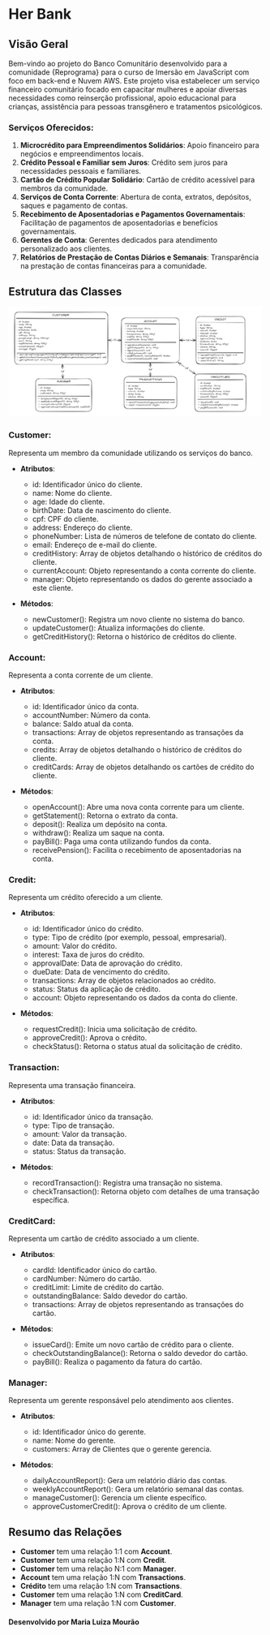 # Her Bank

## Visão Geral

Bem-vindo ao projeto do Banco Comunitário desenvolvido para a comunidade {Reprograma} para o curso de Imersão em JavaScript com foco em back-end e Nuvem AWS. Este projeto visa estabelecer um serviço financeiro comunitário focado em capacitar mulheres e apoiar diversas necessidades como reinserção profissional, apoio educacional para crianças, assistência para pessoas transgênero e tratamentos psicológicos.

### Serviços Oferecidos:

1. **Microcrédito para Empreendimentos Solidários**: Apoio financeiro para negócios e empreendimentos locais.
2. **Crédito Pessoal e Familiar sem Juros**: Crédito sem juros para necessidades pessoais e familiares.
3. **Cartão de Crédito Popular Solidário**: Cartão de crédito acessível para membros da comunidade.
4. **Serviços de Conta Corrente**: Abertura de conta, extratos, depósitos, saques e pagamento de contas.
5. **Recebimento de Aposentadorias e Pagamentos Governamentais**: Facilitação de pagamentos de aposentadorias e benefícios governamentais.
6. **Gerentes de Conta**: Gerentes dedicados para atendimento personalizado aos clientes.
7. **Relatórios de Prestação de Contas Diários e Semanais**: Transparência na prestação de contas financeiras para a comunidade.


## Estrutura das Classes

<img src="schema.png" width="500">

### Customer:

Representa um membro da comunidade utilizando os serviços do banco.

- **Atributos**:
  - id: Identificador único do cliente.
  - name: Nome do cliente.
  - age: Idade do cliente.
  - birthDate: Data de nascimento do cliente.
  - cpf: CPF do cliente.
  - address: Endereço do cliente.
  - phoneNumber: Lista de números de telefone de contato do cliente.
  - email: Endereço de e-mail do cliente.
  - creditHistory: Array de objetos detalhando o histórico de créditos do cliente.
  - currentAccount: Objeto representando a conta corrente do cliente.
  - manager: Objeto representando os dados do gerente associado a este cliente.

- **Métodos**:
  - newCustomer(): Registra um novo cliente no sistema do banco.
  - updateCustomer(): Atualiza informações do cliente.
  - getCreditHistory(): Retorna o histórico de créditos do cliente.

### Account:

Representa a conta corrente de um cliente.

- **Atributos**:
  - id: Identificador único da conta.
  - accountNumber: Número da conta.
  - balance: Saldo atual da conta.
  - transactions: Array de objetos representando as transações da conta.
  - credits: Array de objetos detalhando o histórico de créditos do cliente.
  - creditCards: Array de objetos detalhando os cartões de crédito do cliente.

- **Métodos**:
  - openAccount(): Abre uma nova conta corrente para um cliente.
  - getStatement(): Retorna o extrato da conta.
  - deposit(): Realiza um depósito na conta.
  - withdraw(): Realiza um saque na conta.
  - payBill(): Paga uma conta utilizando fundos da conta.
  - receivePension(): Facilita o recebimento de aposentadorias na conta.

### Credit:

Representa um crédito oferecido a um cliente.

- **Atributos**:
  - id: Identificador único do crédito.
  - type: Tipo de crédito (por exemplo, pessoal, empresarial).
  - amount: Valor do crédito.
  - interest: Taxa de juros do crédito.
  - approvalDate: Data de aprovação do crédito.
  - dueDate: Data de vencimento do crédito.
  - transactions: Array de objetos relacionados ao crédito.
  - status: Status da aplicação de crédito.
  - account: Objeto representando os dados da conta do cliente.

- **Métodos**:
  - requestCredit(): Inicia uma solicitação de crédito.
  - approveCredit(): Aprova o crédito.
  - checkStatus(): Retorna o status atual da solicitação de crédito.

### Transaction:

Representa uma transação financeira.

- **Atributos**:
  - id: Identificador único da transação.
  - type: Tipo de transação.
  - amount: Valor da transação.
  - date: Data da transação.
  - status: Status da transação.

- **Métodos**:
  - recordTransaction(): Registra uma transação no sistema.
  - checkTransaction(): Retorna objeto com detalhes de uma transação específica.

### CreditCard:

Representa um cartão de crédito associado a um cliente.

- **Atributos**:
  - cardId: Identificador único do cartão.
  - cardNumber: Número do cartão.
  - creditLimit: Limite de crédito do cartão.
  - outstandingBalance: Saldo devedor do cartão.
  - transactions: Array de objetos representando as transações do cartão.

- **Métodos**:
  - issueCard(): Emite um novo cartão de crédito para o cliente.
  - checkOutstandingBalance(): Retorna o saldo devedor do cartão.
  - payBill(): Realiza o pagamento da fatura do cartão.

### Manager:

Representa um gerente responsável pelo atendimento aos clientes.

- **Atributos**:
  - id: Identificador único do gerente.
  - name: Nome do gerente.
  - customers: Array de Clientes que o gerente gerencia.

- **Métodos**:
  - dailyAccountReport(): Gera um relatório diário das contas.
  - weeklyAccountReport(): Gera um relatório semanal das contas.
  - manageCustomer(): Gerencia um cliente específico.
  - approveCustomerCredit(): Aprova o crédito de um cliente.

## Resumo das Relações

- **Customer** tem uma relação 1:1 com **Account**.
- **Customer** tem uma relação 1:N com **Credit**.
- **Customer** tem uma relação N:1 com **Manager**.
- **Account** tem uma relação 1:N com **Transactions**.
- **Crédito** tem uma relação 1:N com **Transactions**.
- **Customer** tem uma relação 1:N com **CreditCard**.
- **Manager** tem uma relação 1:N com **Customer**.

#### Desenvolvido por Maria Luiza Mourão